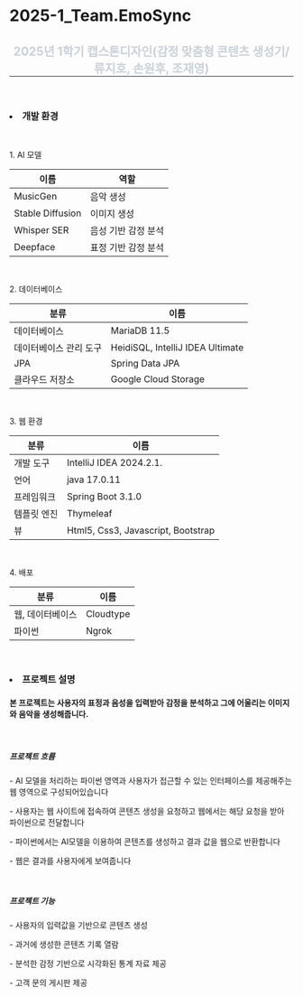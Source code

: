# 2025-1_Team.EmoSync
<div align= "center"> 
    <h2 style="border-bottom: 1px solid #21262d; color: #c9d1d9;"> 2025년 1학기 캡스톤디자인(감정 맞춤형 콘텐츠 생성기/ 류지호, 손원후, 조재영) </h2>  
</div>
<br>

<h3><li>개발 환경</li></h3><br>
<p>1. AI 모델</p>

| 이름 | 역할 |
| --- | --- |
| MusicGen | 음악 생성 |
| Stable Diffusion | 이미지 생성 |
| Whisper SER | 음성 기반 감정 분석 |
| Deepface | 표정 기반 감정 분석 |

<br><p>2. 데이터베이스</p>

| 분류 | 이름 |
| --- | --- |
| 데이터베이스 | MariaDB 11.5 |
| 데이터베이스 관리 도구 | HeidiSQL, IntelliJ IDEA Ultimate |
| JPA | Spring Data JPA |
| 클라우드 저장소 | Google Cloud Storage |

 <br><p>3. 웹 환경</p>

| 분류 | 이름 |
| --- | --- |
| 개발 도구 | IntelliJ IDEA 2024.2.1. |
| 언어 |  java 17.0.11 |
| 프레임워크 | Spring Boot 3.1.0 |
| 템플릿 엔진 | Thymeleaf |   
| 뷰 | Html5, Css3, Javascript, Bootstrap |  

 <br><p>4. 배포</p>

| 분류 | 이름 |
| --- | --- |
| 웹, 데이터베이스 | Cloudtype |
| 파이썬 | Ngrok | 
    
<br><h3><li>프로젝트 설명</li></h3>
<h4>본 프로젝트는 사용자의 표정과 음성을 입력받아 감정을 분석하고 그에 어울리는 이미지와 음악을 생성해줍니다.</h4>
<br>
<h5>프로젝트 흐름</h5>
<p>- AI 모델을 처리하는 파이썬 영역과 사용자가 접근할 수 있는 인터페이스를 제공해주는 웹 영역으로 구성되어있습니다</p>
<p>- 사용자는 웹 사이트에 접속하여 콘텐츠 생성을 요청하고 웹에서는 해당 요청을 받아 파이썬으로 전달합니다</p>
<p>- 파이썬에서는 AI모델을 이용하여 콘텐츠를 생성하고 결과 값을 웹으로 반환합니다</p>
<p>- 웹은 결과를 사용자에게 보여줍니다</p>
<br>
<h5>프로젝트 기능</h5>
<p>- 사용자의 입력값을 기반으로 콘텐츠 생성</p>
<p>- 과거에 생성한 콘텐츠 기록 열람</p>
<p>- 분석한 감정 기반으로 시각화된 통계 자료 제공</p>
<p>- 고객 문의 게시판 제공</p>
